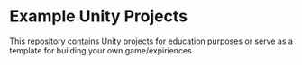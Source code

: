 # Example Unity Projects
This repository contains Unity projects for education purposes or serve as a template for building your own game/expiriences.
